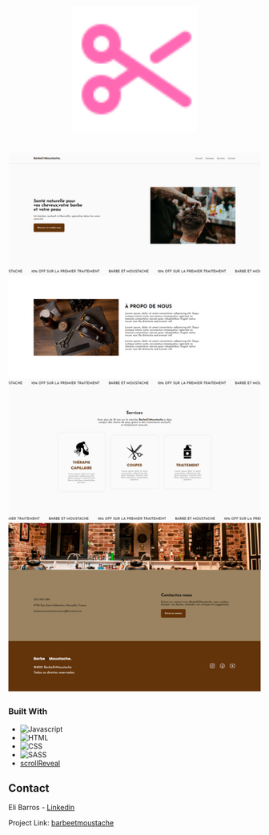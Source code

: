 
<div  align="center">
  <img  src="./img/scissors-bold.svg" width="250px" />
</div>
<h1 align="center">
  <img  src="./img/barbe et moustache.png" width="1440px" />
</h1>

### Built With

* ![Javascript]
* ![HTML]
* ![CSS]
* ![SASS]
* [scrollReveal](https://scrollrevealjs.org/)

  

## Contact

Eli Barros - [Linkedin](https://www.linkedin.com/in/cleitonbarrosmoura/)

Project Link: [barbeetmoustache](https://barbe-et-moustache.vercel.app/)






[HTML]: https://img.shields.io/badge/HTML5-E34F26?style=for-the-badge&logo=html5&logoColor=white
[CSS]: https://img.shields.io/badge/CSS3-1572B6?style=for-the-badge&logo=css3&logoColor=white
[Javascript]: https://img.shields.io/badge/JavaScript-F7DF1E?style=for-the-badge&logo=javascript&logoColor=black
[SASS]: https://img.shields.io/badge/Sass-CC6699?style=for-the-badge&logo=sass&logoColor=white



